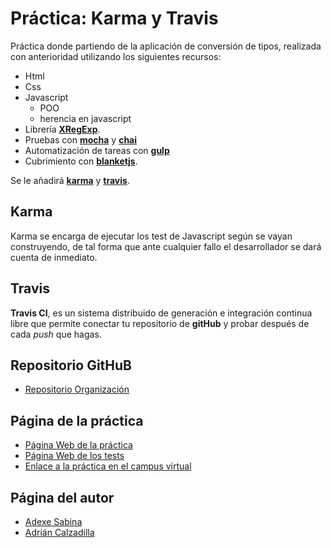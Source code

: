 # Práctica: Karma y Travis

Práctica  donde partiendo de la aplicación de conversión de tipos, realizada con anterioridad utilizando los siguientes recursos:

* Html
* Css 
* Javascript
	+ POO 
	+ herencia en javascript
* Librería [**XRegExp**](http://xregexp.com/).
* Pruebas con [**mocha**](http://mochajs.org/) y [**chai**](http://chaijs.com/)
* Automatización de tareas con [**gulp**](http://gulpjs.com/)
* Cubrimiento con [**blanketjs**](http://blanketjs.org/).

Se le añadirá [**karma**](https://karma-runner.github.io/0.13/index.html) y [**travis**](https://travis-ci.org/).

## Karma

Karma se encarga de ejecutar los test de Javascript según se vayan construyendo, de tal forma que ante cualquier fallo el desarrollador se dará cuenta de inmediato.

## Travis

**Travis CI**, es un sistema distribuido de generación e integración continua libre que permite conectar tu repositorio de **gitHub** y probar después de cada *push* que hagas.

## Repositorio GitHuB

* [Repositorio Organización](https://github.com/ULL-ESIT-GRADOII-PL/karma-y-travis-adrian_adexe)

## Página de la práctica

* [Página Web de la práctica](http://ull-esit-gradoii-pl.github.io/karma-y-travis-adrian_adexe)
* [Página Web de los tests](http://ull-esit-gradoii-pl.github.io/karma-y-travis-adrian_adexe/test)
* [Enlace a la práctica en el campus virtual](https://campusvirtual.ull.es/1516/mod/workshop/view.php?id=185196)

## Página del autor

* [Adexe Sabina](http://alu0100769609.github.io/)
* [Adrián Calzadilla](http://adcalzadilla.github.io/)

